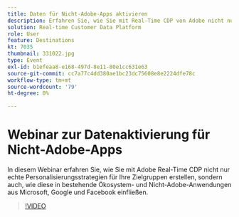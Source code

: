```yaml
---
title: Daten für Nicht-Adobe-Apps aktivieren
description: Erfahren Sie, wie Sie mit Real-Time CDP von Adobe nicht nur echte Personalisierungsstrategien für Ihre Zielgruppen erstellen, sondern auch, wie diese in bestehende Ökosystem- und Nicht-Adobe-Anwendungen aus Microsoft, Google und Facebook einfließen.
solution: Real-time Customer Data Platform
role: User
feature: Destinations
kt: 7035
thumbnail: 331022.jpg
type: Event
exl-id: b1efeaa8-e168-497d-8e11-80e1cc631e63
source-git-commit: cc7a77c4dd380ae1bc23dc75608e8e2224dfe78c
workflow-type: tm+mt
source-wordcount: '79'
ht-degree: 0%

---
```


# Webinar zur Datenaktivierung für Nicht-Adobe-Apps

In diesem Webinar erfahren Sie, wie Sie mit Adobe Real-Time CDP nicht nur echte Personalisierungsstrategien für Ihre Zielgruppen erstellen, sondern auch, wie diese in bestehende Ökosystem- und Nicht-Adobe-Anwendungen aus Microsoft, Google und Facebook einfließen.

>[!VIDEO](https://video.tv.adobe.com/v/331022/?quality=12&learn=on)


